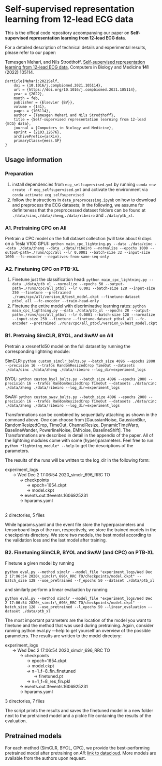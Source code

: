 # Self-supervised representation learning from 12-lead ECG data
This is  the offical code repository accompanying our paper on **Self-supervised representation learning from 12-lead ECG data**.

For a detailed description of technical details and experimental results, please refer to our paper:

Temesgen Mehari, and Nils Strodthoff, [Self-supervised representation learning from 12-lead ECG data](https://doi.org/10.1016/j.compbiomed.2021.105114), Computers in Biology and Medicine **141** (2022) 105114.
    
    @article{Mehari:2021Self,
        doi = {10.1016/j.compbiomed.2021.105114},
        url = {https://doi.org/10.1016/j.compbiomed.2021.105114},
        year = {2022},
        month = feb,
        publisher = {Elsevier {BV}},
        volume = {141},
        pages = {105114},
        author = {Temesgen Mehari and Nils Strodthoff},
        title = {Self-supervised representation learning from 12-lead {ECG} data},
        journal = {Computers in Biology and Medicine},
        eprint = {2103.12676},
        archivePrefix={arXiv},
        primaryClass={eess.SP}
    }

## Usage information
### Preparation
1. install dependencies from `ecg_selfsupervised.yml` by running `conda env create -f ecg_selfsupervised.yml` and activate the environment via `conda activate ecg_selfsupervised`
2. follow the instructions in `data_preprocessing.ipynb` on how to download and preprocess the ECG datasets; in the following, we assume for definiteness that the preprocessed dataset folders can be found at `./data/cinc`,`./data/zheng`,`./data/ribeiro` and `./data/ptb_xl`.

### A1. Pretraining CPC on All
Pretrain a CPC model on the full dataset collection (will take about 6 days on a Tesla V100 GPU):
`python main_cpc_lightning.py --data ./data/cinc --data ./data/zheng --data ./data/ribeiro --normalize --epochs 1000 --output-path=./runs/cpc/all --lr 0.0001 --batch-size 32 --input-size 1000 --fc-encoder --negatives-from-same-seq-only`

### A2. Finetuning CPC on PTB-XL
1. Finetune just the classification head:
`python main_cpc_lightning.py --data ./data/ptb_xl --normalize --epochs 50 --output-path=./runs/cpc/all_ptbxl --lr 0.001 --batch-size 128 --input-size 250 --finetune --pretrained ./runs/cpc/all/version_0/best_model.ckpt --finetune-dataset ptbxl_all --fc-encoder --train-head-only`
2. Finetune the entire model with discriminative learning rates:
`python main_cpc_lightning.py --data ./data/ptb_xl --epochs 20 --output-path=./runs/cpc/all_ptbxl --lr 0.0001 --batch-size 128 --normalize --input-size 250 --finetune --finetune-dataset ptbxl_all --fc-encoder --pretrained ./runs/cpc/all_ptbxl/version_0/best_model.ckpt`

### B1. Pretraing SimCLR, BYOL, and SwAV  on All
Pretrain a xresnet1d50 model on the full dataset by running the corresponding lightning module:

SimCLR: `python custom_simclr_bolts.py --batch_size 4096 --epochs 2000 --precision 16 --trafos RandomResizedCrop TimeOut
--datasets ./data/cinc ./data/zheng ./data/ribeiro --log_dir=experiment_logs`

BYOL: `python custom_byol_bolts.py --batch_size 4096 --epochs 2000 --precision 16 --trafos RandomResizedCrop TimeOut
--datasets ./data/cinc ./data/zheng ./data/ribeiro --log_dir=experiment_logs`

SwAV: `python custom_swav_bolts.py --batch_size 4096 --epochs 2000 --precision 16 --trafos RandomResizedCrop TimeOut
--datasets ./data/cinc ./data/zheng ./data/ribeiro --log_dir=experiment_logs`

Transformations can be combined by sequentially attaching as shown in the command above. One can choose from [GaussianNoise, GaussianBlur, RandomResizedCrop, TimeOut, ChannelResize, DynamicTimeWarp, BaselineWander, PowerlineNoise, EMNoise, BaselineShift]. The Transformations are described in detail in the appendix of the paper. 
All of the lightning modules come with some (hyper)parameters. Feel free to run `python *lightning_module* --help` to get the descriptions of the parameters. 

The results of the runs will be written to the log_dir in the following form:

experiment\_logs </br>
      → Wed Dec  2 17:06:54 2020\_simclr\_696\_RRC TO </br>
            → checkpoints </br>
                  → epoch=1654.ckpt </br>
                  → model.ckpt </br>
            → events.out.tfevents.1606925231 </br>
            → hparams.yaml </br>
      

2 directories, 5 files

While hparams.yaml and the event file store the hyperparameters and tensorboard logs of the run, respectively, we store the trained models in the checkpoints directory. We store two models, the best model according to the validation loss and the last model after training.

### B2. Finetuning SimCLR, BYOL and SwAV (and CPC) on PTB-XL
Finetune a given model by running 

`python eval.py --method simclr --model_file "experiment_logs/Wed Dec  2 17:06:54 2020\_simclr\_696\_RRC TO/checkpoints/model.ckpt" --batch_size 128 --use_pretrained --f_epochs 50 --dataset ./data/ptb_xl` 

and similarly perform a linear evaluation by running 

`python eval.py --method simclr --model_file "experiment_logs/Wed Dec  2 17:06:54 2020\_simclr\_696\_RRC TO/checkpoints/model.ckpt" --batch_size 128 --use_pretrained --l_epochs 50 --linear_evaluation --dataset ./data/ptb_xl`

The most important parameters are the location of the model you want to finetune and the method that was used during pretraining. Again, consider running python eval.py --help to get yourself an overview of the possible parameters. The results are written to the model directory:

experiment\_logs </br>
      → Wed Dec  2 17:06:54 2020\_simclr\_696\_RRC TO </br>
            → checkpoints </br>
                  → epoch=1654.ckpt </br>
                  → model.ckpt </br>
                  → n=1\_f=8\_fin_finetuned </br>
                        → finetuned.pt </br>
                  → n=1\_f=8\_res\_fin.pkl </br>
            → events.out.tfevents.1606925231 </br>
            → hparams.yaml 
      

3 directories, 7 files

The script prints the results and saves the finetuned model in a new folder next to the pretrained model and a pickle file containing the results of the evaluation.




## Pretrained models
For each method (SimCLR, BYOL, CPC), we provide the best-performing pretrained model after pretraining on *All*: [link to datacloud](https://cloud.uol.de/s/WyfdBXt64DWJaSc). More models are available from the authors upon request.

